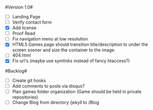 #Version 1.0#

- [ ] Landing Page
- [ ] Verify contact form
- [x] Add license
- [ ] Proof Read
- [ ] Fix navigation menu at low resolution
- [x] HTML5 Games page should transition title/description to under the screen sooner and size the container to the image.
- [ ] 404.html
- [x] Fix url's (maybe use symlinks instead of fancy htaccess?)

#Backlog#

- [ ] Create git hooks
- [ ] Add comments to posts via disqus?
- [ ] Plan games folder organization (Game should be held in private repositories)
- [ ] Change Blog from directory /jekyll to /Blog
